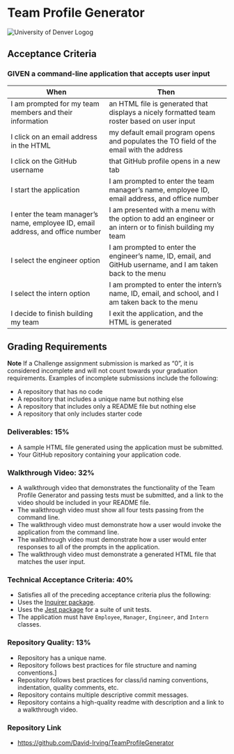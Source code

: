 # Team Profile Generator
![University of Denver Logog](https://d92mrp7hetgfk.cloudfront.net/images/sites/misc/denver-switchup-thumbnail-a/original.png?1560210160)
## Acceptance Criteria
### GIVEN a command-line application that accepts user input
 |When       | Then
 | --------- |--------
 | I am prompted for my team members and their information | an HTML file is generated that displays a nicely formatted team roster based on user input
 | I click on an email address in the HTML | my default email program opens and populates the TO field of the email with the address
 | I click on the GitHub username | that GitHub profile opens in a new tab
 | I start the application | I am prompted to enter the team manager’s name, employee ID, email address, and office number
 | I enter the team manager’s name, employee ID, email address, and office number | I am presented with a menu with the option to add an engineer or an intern or to finish building my team
 | I select the engineer option | I am prompted to enter the engineer’s name, ID, email, and GitHub username, and I am taken back to the menu 
 | I select the intern option | I am prompted to enter the intern’s name, ID, email, and school, and I am taken back to the menu
 | I decide to finish building my team | I exit the application, and the HTML is generated
 ## Grading Requirements

**Note** If a Challenge assignment submission is marked as “0”, it is considered incomplete and will not count towards your graduation requirements. Examples of incomplete submissions include the following:
 * A repository that has no code
 * A repository that includes a unique name but nothing else
 * A repository that includes only a README file but nothing else
 * A repository that only includes starter code

### Deliverables: 15%
 * A sample HTML file generated using the application must be submitted.
 * Your GitHub repository containing your application code.
### Walkthrough Video: 32%
 * A walkthrough video that demonstrates the functionality of the Team Profile Generator and passing tests must be submitted, and a link to the video should be included in your README file.
 * The walkthrough video must show all four tests passing from the command line.
 * The walkthrough video must demonstrate how a user would invoke the application from the command line.
 * The walkthrough video must demonstrate how a user would enter responses to all of the prompts in the application.
 * The walkthrough video must demonstrate a generated HTML file that matches the user input.
### Technical Acceptance Criteria: 40%
 * Satisfies all of the preceding acceptance criteria plus the following:
 * Uses the [Inquirer package](https://www.npmjs.com/package/inquirer).
 * Uses the [Jest package](https://www.npmjs.com/package/jest) for a suite of unit tests.
 * The application must have `Employee`, `Manager`, `Engineer`, and `Intern` classes.
### Repository Quality: 13%
 * Repository has a unique name.
 * Repository follows best practices for file structure and naming conventions.]
 * Repository follows best practices for class/id naming conventions, indentation, quality comments, etc.
 * Repository contains multiple descriptive commit messages.
 * Repository contains a high-quality readme with description and a link to a walkthrough video.
### Repository Link
 * https://github.com/David-Irving/TeamProfileGenerator
